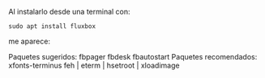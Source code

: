 
Al instalarlo desde una terminal con:

    sudo apt install fluxbox

me aparece:

Paquetes sugeridos:
  fbpager fbdesk fbautostart
Paquetes recomendados:
  xfonts-terminus feh | eterm | hsetroot | xloadimage




